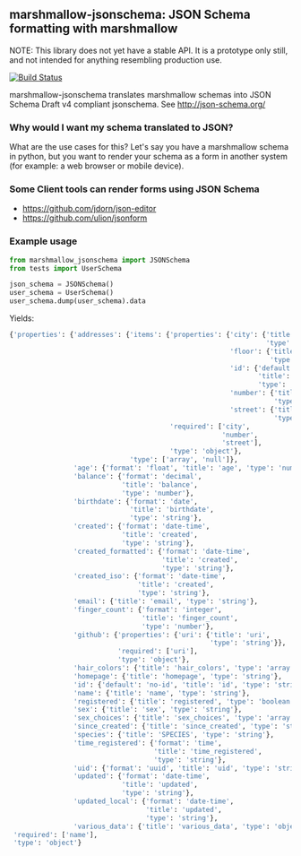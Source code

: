 ## marshmallow-jsonschema: JSON Schema formatting with marshmallow

NOTE: This library does not yet have a stable API.
It is a prototype only still, and not intended for anything resembling production use.


[![Build Status](https://travis-ci.org/fuhrysteve/marshmallow-jsonschema.svg?branch=master)](https://travis-ci.org/fuhrysteve/marshmallow-jsonschema)

 marshmallow-jsonschema translates marshmallow schemas into
 JSON Schema Draft v4 compliant jsonschema. See http://json-schema.org/

### Why would I want my schema translated to JSON?

What are the use cases for this? Let's say you have a
marshmallow schema in python, but you want to render your
schema as a form in another system (for example: a web browser
or mobile device).

### Some Client tools can render forms using JSON Schema

* https://github.com/jdorn/json-editor
* https://github.com/ulion/jsonform


### Example usage

```python
from marshmallow_jsonschema import JSONSchema
from tests import UserSchema

json_schema = JSONSchema()
user_schema = UserSchema()
user_schema.dump(user_schema).data
```
Yields:
```python
{'properties': {'addresses': {'items': {'properties': {'city': {'title': 'city',
                                                                'type': 'string'},
                                                       'floor': {'title': 'floor',
                                                                 'type': 'string'},
                                                       'id': {'default': 'no-id',
                                                              'title': 'id',
                                                              'type': 'string'},
                                                       'number': {'title': 'number',
                                                                  'type': 'string'},
                                                       'street': {'title': 'street',
                                                                  'type': 'string'}},
                                        'required': ['city',
                                                     'number',
                                                     'street'],
                                        'type': 'object'},
                              'type': ['array', 'null']},
                'age': {'format': 'float', 'title': 'age', 'type': 'number'},
                'balance': {'format': 'decimal',
                            'title': 'balance',
                            'type': 'number'},
                'birthdate': {'format': 'date',
                              'title': 'birthdate',
                              'type': 'string'},
                'created': {'format': 'date-time',
                            'title': 'created',
                            'type': 'string'},
                'created_formatted': {'format': 'date-time',
                                      'title': 'created',
                                      'type': 'string'},
                'created_iso': {'format': 'date-time',
                                'title': 'created',
                                'type': 'string'},
                'email': {'title': 'email', 'type': 'string'},
                'finger_count': {'format': 'integer',
                                 'title': 'finger_count',
                                 'type': 'number'},
                'github': {'properties': {'uri': {'title': 'uri',
                                                  'type': 'string'}},
                           'required': ['uri'],
                           'type': 'object'},
                'hair_colors': {'title': 'hair_colors', 'type': 'array'},
                'homepage': {'title': 'homepage', 'type': 'string'},
                'id': {'default': 'no-id', 'title': 'id', 'type': 'string'},
                'name': {'title': 'name', 'type': 'string'},
                'registered': {'title': 'registered', 'type': 'boolean'},
                'sex': {'title': 'sex', 'type': 'string'},
                'sex_choices': {'title': 'sex_choices', 'type': 'array'},
                'since_created': {'title': 'since_created', 'type': 'string'},
                'species': {'title': 'SPECIES', 'type': 'string'},
                'time_registered': {'format': 'time',
                                    'title': 'time_registered',
                                    'type': 'string'},
                'uid': {'format': 'uuid', 'title': 'uid', 'type': 'string'},
                'updated': {'format': 'date-time',
                            'title': 'updated',
                            'type': 'string'},
                'updated_local': {'format': 'date-time',
                                  'title': 'updated',
                                  'type': 'string'},
                'various_data': {'title': 'various_data', 'type': 'object'}},
 'required': ['name'],
 'type': 'object'}
```
